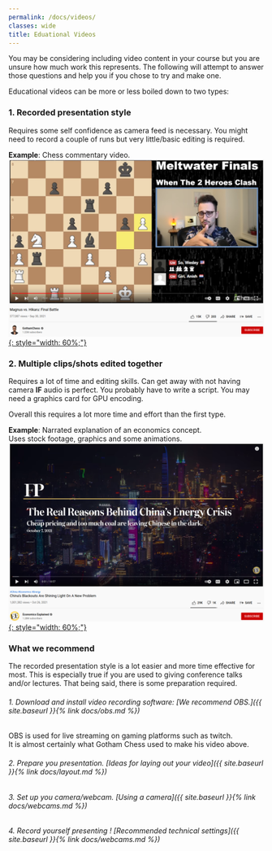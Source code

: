 ```yaml
---
permalink: /docs/videos/
classes: wide
title: Eduational Videos
---
```


You may be considering including video content in your course but you are unsure how much work this represents. The following will attempt to answer those questions and help you if you chose to try and make one. 

Educational videos can be more or less boiled down to two types:

### 1. Recorded presentation style 

Requires some self confidence as camera feed is necessary. 
You might need to record a couple of runs but very little/basic editing is required. 

**Example**: Chess commentary video.  
[![Gotham Chess](/assets/img/chess.png){: style="width: 60%;"}](https://www.youtube.com/watch?v=VFO0xC8yXXE  "Click to watch the video")

### 2. Multiple clips/shots edited together 

Requires a lot of time and editing skills. 
Can get away with not having camera **IF** audio is perfect. 
You probably have to write a script.
You may need a graphics card for GPU encoding.

Overall this requires a lot more time and effort than the first type. 

**Example**: Narrated explanation of an economics concept.  
Uses stock footage, graphics and some animations.  
[![Economics Explained](/assets/img/EE.png){: style="width: 60%;"}](https://www.youtube.com/watch?v=dcIQdlud88c  "Click to watch the video")

### What we recommend 

The recorded presentation style is a lot easier and more time effective for most. This is especially true if you are used to giving conference talks and/or lectures. 
That being said, there is some preparation required. 

###### 1. Download and install video recording software: [We recommend OBS.]({{ site.baseurl }}{% link docs/obs.md %})  
OBS is used for live streaming on gaming platforms such as twitch.  
It is almost certainly what Gotham Chess used to make his video above. 

###### 2. Prepare you presentation. [Ideas for laying out your video]({{ site.baseurl }}{% link docs/layout.md %})  

###### 3. Set up you camera/webcam. [Using a camera]({{ site.baseurl }}{% link docs/webcams.md %})  

###### 4. Record yourself presenting ! [Recommended technical settings]({{ site.baseurl }}{% link docs/webcams.md %})  
